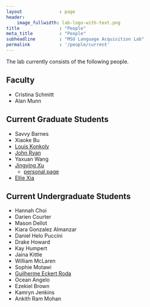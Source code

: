 ```yaml
---
layout              : page
header:
    image_fullwidth: lab-logo-with-text.png
title               : "People"
meta_title          : "People"
subheadline         : "MSU Language Acquisition Lab"
permalink           : '/people/current'
---
```


The lab currently consists of the following people.

## Faculty

- Cristina Schmitt
- Alan Munn

## Current Graduate Students

- Savvy Barnes
- Xiaoke Bu
- [Louis Konkoly](https://www.msuacquisition.org/research/agreement-and-coordinate-non-DP-subjects/)
- [John Ryan](https://www.msuacquisition.org/people/john_ryan)
- Yaxuan Wang
- [Jingying Xu](https://www.msuacquisition.org/people/jingying_xu)
  - [personal page](https://jingyingx.github.io/)
- [Ellie Xia](https://www.msuacquisition.org/people/ellie_xia)

## Current Undergraduate Students

 - Hannah Choi
 - Darien Courter
 - Mason Dellot
 - Kiara Gonzalez Almanzar
 - Daniel Helo Puccini
 - Drake Howard
 - Kay Humpert
 - Jaina Kittle
 - William McLaren
 - Sophie Motawi
 - [Guilherme Eckert Roda](https://www.msuacquisition.org/people/guilherme_roda)
 - Ocean Angelo
 - Ezekiel Brown
 - Kamryn Jenkins
 - Ankith Ram Mohan
 

